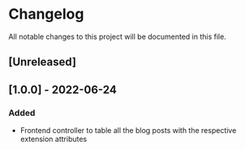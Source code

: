 # Changelog
All notable changes to this project will be documented in this file.

## [Unreleased]

## [1.0.0] - 2022-06-24
### Added
* Frontend controller to table all the blog posts with the respective extension attributes

